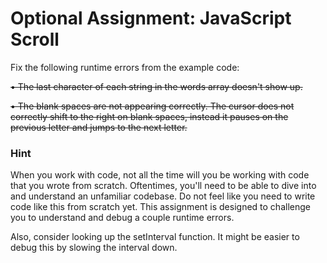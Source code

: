# Optional Assignment: JavaScript Scroll

Fix the following runtime errors from the example code:

~~• The last character of each string in the words array doesn't show up.~~

~~• The blank spaces are not appearing correctly. The cursor does not correctly shift to the right on blank spaces, instead it pauses on the previous letter and jumps to the next letter.~~

### Hint

When you work with code, not all the time will you be working with code that you wrote from scratch. Oftentimes, you'll need to be able to dive into and understand an unfamiliar codebase. Do not feel like you need to write code like this from scratch yet. This assignment is designed to challenge you to understand and debug a couple runtime errors.

Also, consider looking up the setInterval function. It might be easier to debug this by slowing the interval down.
